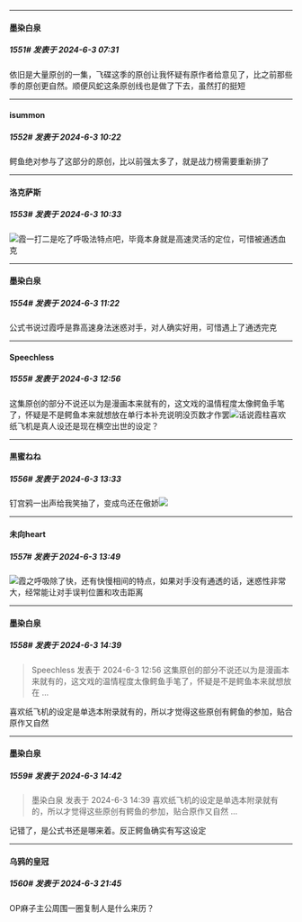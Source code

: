 ﻿
*****

####  墨染白泉  
##### 1551#       发表于 2024-6-3 07:31

依旧是大量原创的一集，飞碟这季的原创让我怀疑有原作者给意见了，比之前那些季的原创更自然。顺便风蛇这条原创线也是做了下去，虽然打的挺短


*****

####  isummon  
##### 1552#       发表于 2024-6-3 10:22

鳄鱼绝对参与了这部分的原创，比以前强太多了，就是战力榜需要重新排了


*****

####  洛克萨斯  
##### 1553#       发表于 2024-6-3 10:33

<img src="https://static.saraba1st.com/image/smiley/face2017/067.png" referrerpolicy="no-referrer">霞一打二是吃了呼吸法特点吧，毕竟本身就是高速灵活的定位，可惜被通透血克


*****

####  墨染白泉  
##### 1554#       发表于 2024-6-3 11:22

公式书说过霞呼是靠高速身法迷惑对手，对人确实好用，可惜遇上了通透完克


*****

####  Speechless  
##### 1555#       发表于 2024-6-3 12:56

这集原创的部分不说还以为是漫画本来就有的，这文戏的温情程度太像鳄鱼手笔了，怀疑是不是鳄鱼本来就想放在单行本补充说明没页数才作罢<img src="https://static.saraba1st.com/image/smiley/face2017/001.png" referrerpolicy="no-referrer">话说霞柱喜欢纸飞机是真人设还是现在横空出世的设定？


*****

####  黒蜜ねね  
##### 1556#       发表于 2024-6-3 13:33

钉宫鸦一出声给我笑抽了，变成鸟还在傲娇<img src="https://static.saraba1st.com/image/smiley/face2017/066.png" referrerpolicy="no-referrer">


*****

####  未向heart  
##### 1557#       发表于 2024-6-3 13:49

<img src="https://static.saraba1st.com/image/smiley/face2017/018.png" referrerpolicy="no-referrer">霞之呼吸除了快，还有快慢相间的特点，如果对手没有通透的话，迷惑性非常大，经常能让对手误判位置和攻击距离


*****

####  墨染白泉  
##### 1558#       发表于 2024-6-3 14:39

<blockquote>Speechless 发表于 2024-6-3 12:56
这集原创的部分不说还以为是漫画本来就有的，这文戏的温情程度太像鳄鱼手笔了，怀疑是不是鳄鱼本来就想放在 ...</blockquote>
喜欢纸飞机的设定是单选本附录就有的，所以才觉得这些原创有鳄鱼的参加，贴合原作又自然

*****

####  墨染白泉  
##### 1559#       发表于 2024-6-3 14:42

<blockquote>墨染白泉 发表于 2024-6-3 14:39
喜欢纸飞机的设定是单选本附录就有的，所以才觉得这些原创有鳄鱼的参加，贴合原作又自然 ...</blockquote>
记错了，是公式书还是哪来着。反正鳄鱼确实有写这设定


*****

####  乌鸦的皇冠  
##### 1560#       发表于 2024-6-3 21:45

OP麻子主公周围一圈复制人是什么来历？

